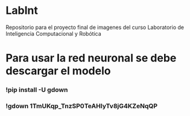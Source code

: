 # LabInt
Repositorio para el proyecto final de imagenes del curso Laboratorio de Inteligencia Computacional y Robótica

# Para usar la red neuronal se debe descargar el modelo

### !pip install -U gdown
### !gdown 1TmUKqp_TnzSP0TeAHIyTv8jG4KZeNqQP